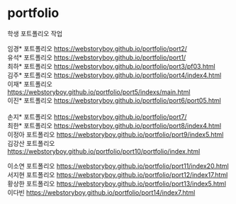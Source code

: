 # portfolio
학생 포트폴리오 작업

임경* 포트폴리오 https://webstoryboy.github.io/portfolio/port2/ <br>
유석* 포트폴리오 https://webstoryboy.github.io/portfolio/port1/ <br>
최하* 포트폴리오 https://webstoryboy.github.io/portfolio/port3/pf03.html<br>
김주* 포트폴리오 https://webstoryboy.github.io/portfolio/port4/index4.html<br>
이재* 포트폴리오 https://webstoryboy.github.io/portfolio/port5/indexs/main.html<br>
이진* 포트폴리오 https://webstoryboy.github.io/portfolio/port6/port05.html<br>    
손지* 포트폴리오 https://webstoryboy.github.io/portfolio/port7/<br> 
최한* 포트폴리오 https://webstoryboy.github.io/portfolio/port8/index4.html<br> 
이정아 포트폴리오 https://webstoryboy.github.io/portfolio/port9/index5.html<br> 
김강산 포트폴리오 https://webstoryboy.github.io/portfolio/port10/portfolio/index.html<br> 

이소연 포트폴리오 https://webstoryboy.github.io/portfolio/port11/index20.html<br> 
서지현 포트폴리오 https://webstoryboy.github.io/portfolio/port12/index17.html<br> 
황상한 포트폴리오 https://webstoryboy.github.io/portfolio/port13/index5.html<br>
이다빈  https://webstoryboy.github.io/portfolio/port14/index7.html


